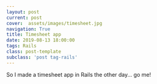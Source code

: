 ```yaml
---
layout: post
current: post
cover:  assets/images/timesheet.jpg
navigation: True
title: Timesheet app
date: 2019-08-13 18:00:00
tags: Rails
class: post-template
subclass: 'post tag-rails'
---
```


So I made a timesheet app in Rails the other day... go me!

